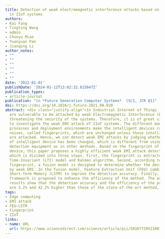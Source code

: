 ```yaml
---
title: Detection of weak electromagnetic interference attacks based on fingerprint
  in IIoT systems
authors: 
- Kai Fang
- Tingting Wang
- admin
- Chunyu Miao
- Yuanyuan Pan
- Jianqing Li
author_notes:
- ""
- ""
- ""
- ""
- ""
- ""
date: '2022-01-01'
publishDate: '2024-01-12T13:02:32.815847Z'
publication_types:
- article-journal
publication: "in *Future Generation Computer Systems*  [SCI, JCR Q1]"
doi: https://doi.org/10.1016/j.future.2021.08.020
abstract: <div class="justify-align">In Industrial Internet of Things (IIoT) systems, the intelligent devices
  are vulnerable to be attacked by weak Electromagnetic Interference (EMI), thereby
  threatening the security of the systems. Therefore, it is of great significance
  to investigate the weak EMI attack of IIoT systems. The different manufacturing
  processes and deployment environments make the intelligent devices carry different
  noises, called fingerprints, which are unchanged unless these intelligent devices
  are attacked. Hence, we can detect weak EMI attacks by judging whether the fingerprint
  of intelligent device has been changed, which is different from using professional
  detection equipment as in other methods. Based on the fingerprint of intelligent
  device, this paper proposes a highly efficient weak EMI attack detection method
  which is divided into three steps. First, the fingerprint is extracted by Linear
  Time-Invariant (LTI) model and Kalman algorithm. Second, according to the extracted
  fingerprint, a fusion model is designed to determine whether the device is attacked
  by weak EMI. In the fusion model, Feature Extraction Unit (FEU) combines with Long
  Short-Term Memory (LSTM) to improve the detection accuracy. Finally, an edge computing
  framework is proposed to enhance the efficiency of the method. The experimental
  results show that the detection accuracy and the efficiency of the proposed method
  are 5.2% and 42.2% higher than those of the state-of-the-art method, respectively.</div>
tags:
- Edge computing
- EMI attack
- FEU-LSTM
- Fingerprint
- IIoT
links:
- name: URL
  url: https://www.sciencedirect.com/science/article/pii/S0167739X21003289
---
```

